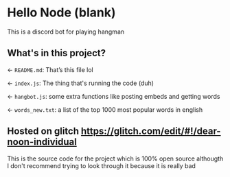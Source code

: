 # Hello Node (blank)

This is a discord bot for playing hangman

## What's in this project?

← `README.md`: That’s this file lol

← `index.js`: The thing that's running the code (duh)

← `hangbot.js`: some extra functions like posting embeds and getting words

← `words_new.txt`: a list of the top 1000 most popular words in english

## Hosted on glitch https://glitch.com/edit/#!/dear-noon-individual

This is the source code for the project which is 100% open source althougth I don't recommend trying to look through it because it is really bad
